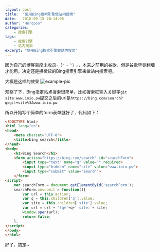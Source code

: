 ```yaml
---
layout: post
title:  "使用Bing搜索引擎做站内搜索"
date:   2018-09-15 20:14:05
author: "Heropoo"
categories: 
    - 搜索引擎
tags:
    - 搜索引擎
    - 站内搜索
excerpt: "使用Bing搜索引擎做站内搜索"
---
```

因为自己的博客百度未收录╮(╯-╰)╭，本来之前用的谷歌，但是谷歌毕竟翻墙才能用。决定还是换微软的Bing搜索引擎来做站内搜索吧。


大概是这样的效果
![example-pic](/assets/images/20180916201818.png)


观察了下，Bing指定站点搜索很简单，比如搜索框输入关键字`git site:www.ioio.pw`提交之后的url是`https://bing.com/search?q=git+site%3Awww.ioio.pw`

所以开始写个简单的form表单就好了，代码如下：
```html
<!DOCTYPE html>
<html lang="en">
<head>
	<meta charset="UTF-8">
	<title>bing search</title>
</head>
<body>
	<h1>Bing Search</h1>
	<form action="https://bing.com/search" id="searchForm">
		<input type="text" name="q" value="" required>
		<input type="hidden" name="site" value="www.ioio.pw">
		<input type="submit" value="Search">
	</form>
<script>
	var searchForm = document.getElementById('searchForm');
	searchForm.onsubmit = function(){
		var url = this.action;
		var q = this.children['q'].value;
		var site = this.children['site'].value;
		var url = url + '?q='+q+' site:'+ site;
		window.open(url);
		return false;
	};
</script>
</body>
</html>
```

好了，搞定~
